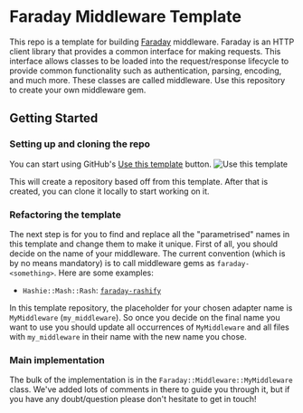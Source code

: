 # Faraday Middleware Template

This repo is a template for building [Faraday][faraday] middleware.
Faraday is an HTTP client library that provides a common interface for making requests.
This interface allows classes to be loaded into the request/response lifecycle to provide
common functionality such as authentication, parsing, encoding, and much more.
These classes are called middleware. Use this repository to create your own middleware gem.

## Getting Started

### Setting up and cloning the repo

You can start using GitHub's [Use this template][use-template] button.
![Use this template](https://docs.github.com/assets/images/help/repository/use-this-template-button.png)

This will create a repository based off from this template.
After that is created, you can clone it locally to start working on it.

### Refactoring the template

The next step is for you to find and replace all the "parametrised" names in this template
and change them to make it unique.
First of all, you should decide on the name of your middleware.
The current convention (which is by no means mandatory) is to call middleware gems as `faraday-<something>`.
Here are some examples:

* `Hashie::Mash::Rash`: [`faraday-rashify`][faraday-rashify]

In this template repository, the placeholder for your chosen adapter name is `MyMiddleware` (`my_middleware`).
So once you decide on the final name you want to use you should update all occurrences of `MyMiddleware` and all files
with `my_middleware` in their name with the new name you chose.

### Main implementation

The bulk of the implementation is in the `Faraday::Middleware::MyMiddleware` class.
We've added lots of comments in there to guide you through it, but if you have any doubt/question
please don't hesitate to get in touch! 

[faraday]: https://github.com/lostisland/faraday
[faraday-rashify]: https://github.com/lostisland/faraday-rashify
[use-template]: https://docs.github.com/en/github/creating-cloning-and-archiving-repositories/creating-a-repository-from-a-template
